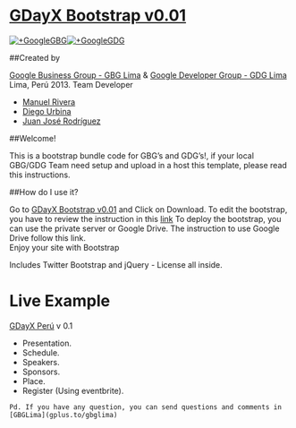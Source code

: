 
# [GDayX Bootstrap v0.01](http://github.com/GBGLima-pe/gbglima_gdayx) 
[![+GoogleGBG](https://lh6.googleusercontent.com/-0DhRkDheZdA/UWQ1IFbg5fI/AAAAAAAAABk/qwDqN-1TwCw/s250-no/GBG+Lima.png)](http://gplus.to/gbglima)[![+GoogleGDG](https://lh4.googleusercontent.com/-4mmpKxoPbkk/Ubo97EFuaxI/AAAAAAAAABo/opKVaHH3O3g/s250-no/gdglima.png)](http://gplus.to/gdglima)

##Created by 

[Google Business Group - GBG Lima](gplus.to/gbglima) &
[Google Developer Group - GDG Lima](gplus.to/gdglimape)
Lima, Perú 2013.
Team Developer 

* [Manuel Rivera](gplus.to/manuelrc)	
* [Diego Urbina](gplus.to/alevandie)
* [Juan José Rodríguez](gplus.to/jrodriguezv10)

##Welcome!

This is a bootstrap bundle code for GBG’s and GDG’s!, if your local GBG/GDG  Team need setup and upload in a host this template, please read this instructions.

##How do I use it?

Go to [GDayX Bootstrap v0.01](https://github.com/GBGLima-pe/gbglima_gdayx) and Click on Download.
To edit the bootstrap, you have to review the instruction in this [link](http://twitter.github.io/bootstrap/)
To deploy the bootstrap, you can use the private server or Google Drive. The instruction to use Google Drive follow this link.  
Enjoy your site with Bootstrap

Includes Twitter Bootstrap and jQuery - License all inside.

**Live Example** 
================

[GDayX Perú](gbgperu.org/eventos/gday) v 0.1

* Presentation.
* Schedule.
* Speakers.
* Sponsors.
* Place.
* Register (Using eventbrite).

```
Pd. If you have any question, you can send questions and comments in [GBGLima](gplus.to/gbglima)
```


